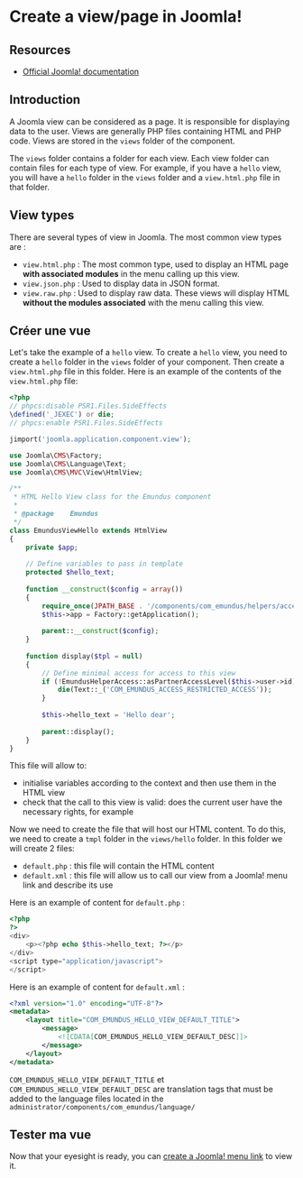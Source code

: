 # Create a view/page in Joomla!
## Resources
- [Official Joomla! documentation](https://manual.joomla.org/docs/next/building-extensions/components/mvc/mvc-overview#view)

## Introduction
A Joomla view can be considered as a page. It is responsible for displaying data to the user. Views are generally PHP files containing HTML and PHP code. Views are stored in the `views` folder of the component.

The `views` folder contains a folder for each view. Each view folder can contain files for each type of view. For example, if you have a `hello` view, you will have a `hello` folder in the `views` folder and a `view.html.php` file in that folder.

## View types
There are several types of view in Joomla. The most common view types are :
- `view.html.php` : The most common type, used to display an HTML page **with associated modules** in the menu calling up this view.
- `view.json.php` : Used to display data in JSON format.
- `view.raw.php` : Used to display raw data. These views will display HTML **without the modules associated** with the menu calling this view.

## Créer une vue
Let's take the example of a `hello` view. To create a `hello` view, you need to create a `hello` folder in the `views` folder of your component. Then create a `view.html.php` file in this folder. Here is an example of the contents of the `view.html.php` file:

```php
<?php
// phpcs:disable PSR1.Files.SideEffects
\defined('_JEXEC') or die;
// phpcs:enable PSR1.Files.SideEffects

jimport('joomla.application.component.view');

use Joomla\CMS\Factory;
use Joomla\CMS\Language\Text;
use Joomla\CMS\MVC\View\HtmlView;

/**
 * HTML Hello View class for the Emundus component
 *
 * @package    Emundus
 */
class EmundusViewHello extends HtmlView
{
    private $app;
    
    // Define variables to pass in template
    protected $hello_text;
    
    function __construct($config = array())
	{
	    require_once(JPATH_BASE . '/components/com_emundus/helpers/access.php');
	    $this->app = Factory::getApplication();
	    
	    parent::__construct($config);
	}
	
	function display($tpl = null)
	{
	    // Define minimal access for access to this view
	    if (!EmundusHelperAccess::asPartnerAccessLevel($this->user->id)) {
			die(Text::_('COM_EMUNDUS_ACCESS_RESTRICTED_ACCESS'));
		}
		
		$this->hello_text = 'Hello dear';
		
		parent::display();
	}
}
```

This file will allow to:
- initialise variables according to the context and then use them in the HTML view
- check that the call to this view is valid: does the current user have the necessary rights, for example

Now we need to create the file that will host our HTML content. To do this, we need to create a `tmpl` folder in the `views/hello` folder. In this folder we will create 2 files:
- `default.php` : this file will contain the HTML content
- `default.xml` : this file will allow us to call our view from a Joomla! menu link and describe its use

Here is an example of content for `default.php` :
```php
<?php
?>
<div>
    <p><?php echo $this->hello_text; ?></p>
</div>
<script type="application/javascript">
</script>
```

Here is an example of content for `default.xml` : 
```xml
<?xml version="1.0" encoding="UTF-8"?>
<metadata>
	<layout title="COM_EMUNDUS_HELLO_VIEW_DEFAULT_TITLE">
		<message>
			<![CDATA[COM_EMUNDUS_HELLO_VIEW_DEFAULT_DESC]]>
		</message>
	</layout>
</metadata>
```

`COM_EMUNDUS_HELLO_VIEW_DEFAULT_TITLE` et `COM_EMUNDUS_HELLO_VIEW_DEFAULT_DESC` are translation tags that must be added to the language files located in the `administrator/components/com_emundus/language/`

## Tester ma vue
Now that your eyesight is ready, you can [create a Joomla! menu link](https://docs.joomla.org/J3.x:Adding_a_new_menu/fr) to view it.